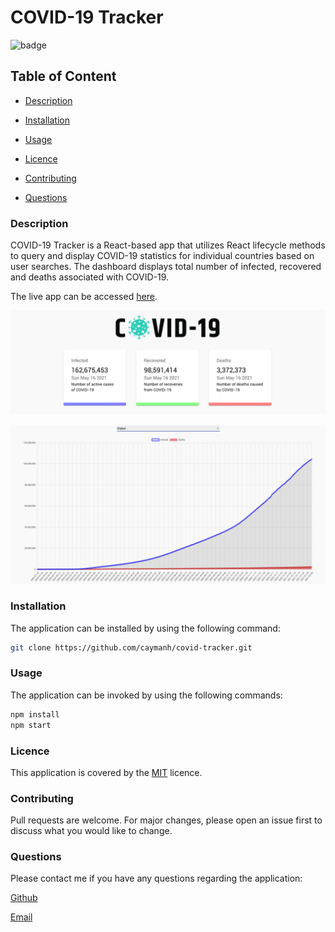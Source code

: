 # COVID-19 Tracker

![badge](https://img.shields.io/badge/license-MIT-brightgreen)

## Table of Content

  - [Description](#description)

  - [Installation](#installation)

  - [Usage](#usage)

  - [Licence](#licence)

  - [Contributing](#contributing)

  - [Questions](#questions)

 ### Description

 COVID-19 Tracker is a React-based app that utilizes React lifecycle methods to query and display COVID-19 statistics for individual countries based on user searches. The dashboard displays total number of infected, recovered and deaths associated with COVID-19.

 The live app can be accessed [here](https://google-book-search-react-based.herokuapp.com/).

 <p align="center">
    <img alt="Screenshot of COVID-19 Tracker 01" src="./src/images/covid-tracker-01.png">
</p>
 <p align="center">
    <img alt="Screenshot of COVID-19 Tracker 02" src="./src/images/covid-tracker-02.png">
</p>
 

### Installation

The application can be installed by using the following command: 

```bash
git clone https://github.com/caymanh/covid-tracker.git
```

### Usage

The application can be invoked by using the following commands: 

```bash
npm install
npm start
```

### Licence

This application is covered by the [MIT](https://choosealicense.com/licenses/mit/) licence.

### Contributing

Pull requests are welcome. For major changes, please open an issue first to discuss what you would like to change.

### Questions

Please contact me if you have any questions regarding the application:

[Github](https://github.com/caymanh)

[Email](mailto:hengcayman@gmail.com)